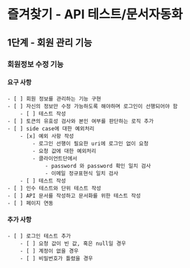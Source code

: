 # 즐겨찾기 - API 테스트/문서자동화

## 1단계 - 회원 관리 기능

### 회원정보 수정 기능

#### 요구 사항
    - [ ] 회원 정보를 관리하는 기능 구현
    - [ ] 자신의 정보만 수정 가능하도록 해야하며 로그인이 선행되어야 함
        - [ ] 테스트 작성
    - [ ] 토큰의 유효성 검사와 본인 여부를 판단하는 로직 추가
    - [ ] side case에 대한 예외처리
        - [x] 예외 사항 작성
            - 로그인 선행이 필요한 uri에 로그인 없이 요청
            - 요청 값에 대한 예외처리
            - 클라이언트단에서 
                - password 와 password 확인 일치 검사
                - 이메일 정규표현식 일치 검사
        - [ ] 테스트 작성
    - [ ] 인수 테스트와 단위 테스트 작성
    - [ ] API 문서를 작성하고 문서화를 위한 테스트 작성
    - [ ] 페이지 연동

#### 추가 사항
    - [ ] 로그인 테스트 추가
        - [ ] 요청 값이 빈 값, 혹은 null일 경우
        - [ ] 계정이 없을 경우
        - [ ] 비밀번호가 틀렸을 경우